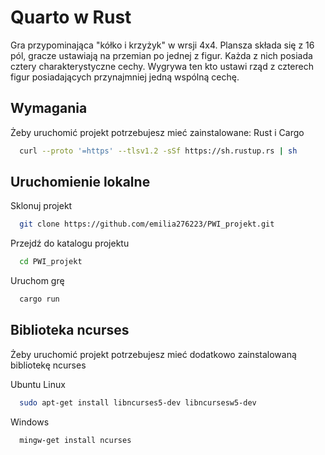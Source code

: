 # Quarto w Rust
Gra przypominająca "kółko i krzyżyk" w wrsji 4x4. Plansza składa się z 16 pól, gracze ustawiają na przemian po jednej z figur. Każda z nich posiada cztery charakterystyczne cechy. Wygrywa ten kto ustawi rząd z czterech figur posiadających przynajmniej jedną wspólną cechę.


## Wymagania

Żeby uruchomić projekt potrzebujesz mieć zainstalowane: Rust i Cargo

```bash
  curl --proto '=https' --tlsv1.2 -sSf https://sh.rustup.rs | sh
```
    
## Uruchomienie lokalne

Sklonuj projekt

```bash
  git clone https://github.com/emilia276223/PWI_projekt.git
```

Przejdź do katalogu projektu

```bash
  cd PWI_projekt
```

Uruchom grę

```bash
  cargo run
```



## Biblioteka ncurses

Żeby uruchomić projekt potrzebujesz mieć dodatkowo zainstalowaną bibliotekę ncurses

Ubuntu Linux

```bash
  sudo apt-get install libncurses5-dev libncursesw5-dev
```

Windows

```bash
  mingw-get install ncurses
```
